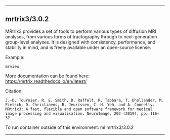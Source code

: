 
----------------------------------
## mrtrix3/3.0.2 ##
MRtrix3 provides a set of tools to perform various types of diffusion MRI analyses, from various forms of tractography through to next-generation group-level analyses. It is designed with consistency, performance, and stability in mind, and is freely available under an open-source license.


Example:
```
mrview
```

More documentation can be found here: https://mrtrix.readthedocs.io/en/latest/

Citation:
```
J.-D. Tournier, R. E. Smith, D. Raffelt, R. Tabbara, T. Dhollander, M. Pietsch, D. Christiaens, B. Jeurissen, C.-H. Yeh, and A. Connelly. MRtrix3: A fast, flexible and open software framework for medical image processing and visualisation. NeuroImage, 202 (2019), pp. 116–37.
```


To run container outside of this environment: ml mrtrix3/3.0.2

----------------------------------
